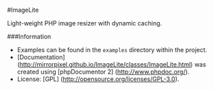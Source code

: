 #ImageLite

Light-weight PHP image resizer with dynamic caching.

###Information
+ Examples can be found in the `examples` directory within the project.
+ [Documentation] (http://mirrorpixel.github.io/ImageLite/classes/ImageLite.html) was created using [phpDocumentor 2] (http://www.phpdoc.org/).
+ License: [GPL] (http://opensource.org/licenses/GPL-3.0).
